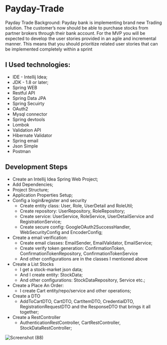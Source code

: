 # Payday-Trade
Payday Trade
Background:
Payday bank is implementing brand new Trading solution. The customer’s now should be able
to purchase stocks from partner brokers through their bank account.
For the MVP you will be expected to develop the user stories provided in an agile and
incremental manner. This means that you should prioritize related user stories that can be
implemented completely within a sprint
## I Used technologies: 

* IDE - Intellij Idea; 
* JDK - 1.8 or later;
* Spring WEB
* Restful API
* Spring Data JPA
* Spring Secuirty
* OAuth2
* Mysql connector
* Spring devtools
* Lombok
* Validation API
* Hibernate Validator
* Spring email
* Json Simple
* Postman

## Development Steps
* Create an Intellij Idea Spring Web Project; 
* Add Dependencies; 
* Project Structure; 
* Application Properties Setup; 
* Config a login&register and security
  - Create entity class: User, Role, UserDetail and RoleUtil;
  - Create repository: UserRepository, RoleRepository;
  - Create service: UserService, RoleService, UserDetailService and RegistrationService;
  - Create secure config: GoogleOAuth2SuccessHandler, WebSecurityConfig and EncoderConfig;
* Create a email verification:
  - Create email classes: EmailSender, EmailValidator, EmailService;
  - Create verify token generation: ConfirmationToken, ConfirmationTokenRepository, ConfirmationTokenService
  - And other configurations are in the classes I mentioned above
* Create a List Stocks 
  - I get a stock-market json data;
  - And I create entity:  StockData;
  - And other configurations: StockDataRepository, Service etc.;
* Create a Place An Order:
  - I create Cart entity/repo/service and other operations;
* Create a DTO 
  - AddToCartDTO, CartDTO, CartItemDTO, CredentialDTO, RegistrationRequestDTO and the ResponseDTO that brings it all together;
* Create a RestController 
  - AuthenticationRestController, CartRestController, StockDataRestController;

![Screenshot (88)](https://user-images.githubusercontent.com/86052693/175530973-c4f058a6-dcff-43b4-a363-5154e2ca3cf2.png)

